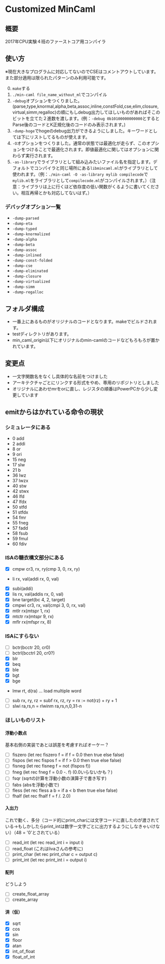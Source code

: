 # Customized MinCaml

## 概要

2017年CPU実験４班のファーストコア用コンパイラ

## 使い方

※現在大きなプログラムに対応してないのでCSEはコメントアウトしています。また部分適用は限られたパターンのみ利用可能です。

0. `make`する
0. `./min-caml file_name_without_ml`でコンパイル
0. `-debug`オプションをつくりました。(parse,type,knormal,alpha,beta,assoc,inline,constFold,cse,elim,closure,virtual,simm,regalloc)の順にもしdebug出力してほしいものがあればそこのビットを立てた２進数を渡します。(例：`-debug 0b10100000000000`とするとParse後のコードとK正規化後のコードのみ表示されます。)
0. `-dump-hoge`でhogeのdebug出力ができるようにしました。キーワードとしては下にリストしてるものが使えます。
0. `-O`オプションをつくりました。通常の状態では最適化が走らず、このオプションをつけることで最適化されます。即値最適化に関してはオプションに関わらず実行されます。
0. `-as-library`でライブラリとして組み込みたいファイル名を指定します。デフォルトでコンパイラと同じ場所にある`libmincaml.ml`がライブラリとして使われます。（例：`./min-caml -O -as-library mylib compilecode`で`mylib.ml`をライブラリとして`compilecode.ml`がコンパイルされます。）（注意：ライブラリは上に行くほど依存度の低い関数がくるように書いてください。相互再帰とかも対応してないはず。）

### デバッグオプション一覧

- `-dump-parsed`
- `-dump-eta`
- `-dump-typed`
- `-dump-knormalized`
- `-dump-alpha`
- `-dump-beta`
- `-dump-assoc`
- `-dump-inlined`
- `-dump-const-folded`
- `-dump-cse`
- `-dump-eliminated`
- `-dump-closure`
- `-dump-virtualized`
- `-dump-simm`
- `-dump-regalloc`

## フォルダ構成

- 一番上にあるものがオリジナルのコードとなります。makeでビルドされます。
- testディレクトリがあります。
- min_caml_origin以下にオリジナルのmin-camlのコードなどもろもろが置かれています。

## 変更点

- 一文字関数名をなくし具体的な名前をつけました
- アーキテクチャごとにリンクする形式をやめ、専用のリポジトリとしました
- オリジナルにあわせmrをorに直し、レジスタの順番はPowerPCから少し変更しています

## emitからはかれている命令の現状
### シミュレータにある

- 0 add
- 2 addi
- 8 or
- 9 ori
- 15 neg
- 17 slw
- 21 b
- 36 lwz
- 37 lwzx
- 40 stw
- 42 stwx
- 46 lfd
- 47 lfdx
- 50 stfd
- 51 stfdx
- 54 fmr
- 55 fneg
- 57 fadd
- 58 fsub
- 59 fmul
- 60 fdiv

### ISAの糖衣構文部分にある

- [x] cmpw cr3, rx, ry(cmp 3, 0, rx, ry)
- li rx, val(addi rx, 0, val)
- [x] subi(addi)
- [x] lis rx, val(addis rx, 0, val)
- [x] bne target(bc 4, 2, target)
- [x] cmpwi cr3, rx, val(cmpi 3, 0, rx, val)
- [x] mtlr rx(mtspr 1, rx)
- [x] mtctr rx(mtspr 9, rx)
- [x] mflr rx(mfspr rx, 8)

### ISAにすらない

- [ ] bctr(bcctr 20, cr0)
- [ ] bctrl(bcctrl 20, cr0?)
- [x] blr
- [x] beq
- [x] ble
- [x] bgt
- [x] bge
- lmw rt, d(ra) ... load multiple word
- [ ] sub rx, ry, rz = subf rx, rz, ry = rx := not(rz) + ry + 1
- [ ] slwi ra,rs,n =  rlwinm ra,rs,n,0,31-n

### ほしいものリスト

#### 浮動小数点

基本右側の実装であとは誤差を考慮すればオーケー？

- [ ] fiszero (let rec fiszero f = if f = 0.0 then true else false)
- [ ] fispos  (let rec fispos f = if f > 0.0 then true else false)
- [ ] fisneg  (let rec fisneg f = not (fispos f))
- [ ] fneg    (let rec fneg f = 0.0 -. f) (0.0いらないかも？)
- [ ] fsqr    (sqrtの計算を浮動小数の演算子で書き写す)
- [ ] fabs    (absを浮動小数で)
- [ ] fless   (let rec fless a b = if a < b then true else false)
- [ ] fhalf   (let rec fhalf f = f /. 2.0)

#### 入出力

これで動く、多分（コード的にprint_charには文字コードに直したのが渡されている→もしかしたらprint_intは数字一文字ごとに出力するようにしなきゃいけない）（48 = '0'とされている）

- [ ] read_int  (let rec read_int i = input i)
- [ ] read_float (これはlivaさんの参考に)
- [ ] print_char  (let rec print_char c = output c)
- [ ] print_int   (let rec print_int i = output i)

#### 配列

どうしよう

- [ ] create_float_array
- [ ] create_array

#### 済（仮）

- [x] sqrt
- [x] cos
- [x] sin
- [x] floor
- [x] atan
- [x] int_of_float
- [x] float_of_int
